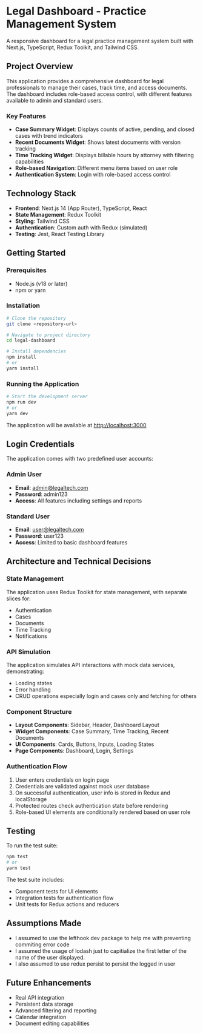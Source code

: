 # Legal Dashboard - Practice Management System

A responsive dashboard for a legal practice management system built with Next.js, TypeScript, Redux Toolkit, and Tailwind CSS.

## Project Overview

This application provides a comprehensive dashboard for legal professionals to manage their cases, track time, and access documents. The dashboard includes role-based access control, with different features available to admin and standard users.

### Key Features

- **Case Summary Widget**: Displays counts of active, pending, and closed cases with trend indicators
- **Recent Documents Widget**: Shows latest documents with version tracking
- **Time Tracking Widget**: Displays billable hours by attorney with filtering capabilities
- **Role-based Navigation**: Different menu items based on user role
- **Authentication System**: Login with role-based access control

## Technology Stack

- **Frontend**: Next.js 14 (App Router), TypeScript, React
- **State Management**: Redux Toolkit
- **Styling**: Tailwind CSS
- **Authentication**: Custom auth with Redux (simulated)
- **Testing**: Jest, React Testing Library

## Getting Started

### Prerequisites

- Node.js (v18 or later)
- npm or yarn

### Installation

```bash
# Clone the repository
git clone <repository-url>

# Navigate to project directory
cd legal-dashboard

# Install dependencies
npm install
# or
yarn install
```

### Running the Application

```bash
# Start the development server
npm run dev
# or
yarn dev
```

The application will be available at [http://localhost:3000](http://localhost:3000)

## Login Credentials

The application comes with two predefined user accounts:

### Admin User

- **Email**: admin@legaltech.com
- **Password**: admin123
- **Access**: All features including settings and reports

### Standard User

- **Email**: user@legaltech.com
- **Password**: user123
- **Access**: Limited to basic dashboard features

## Architecture and Technical Decisions

### State Management

The application uses Redux Toolkit for state management, with separate slices for:

- Authentication
- Cases
- Documents
- Time Tracking
- Notifications

### API Simulation

The application simulates API interactions with mock data services, demonstrating:

- Loading states
- Error handling
- CRUD operations especially login and cases only and fetching for others

### Component Structure

- **Layout Components**: Sidebar, Header, Dashboard Layout
- **Widget Components**: Case Summary, Time Tracking, Recent Documents
- **UI Components**: Cards, Buttons, Inputs, Loading States
- **Page Components**: Dashboard, Login, Settings

### Authentication Flow

1. User enters credentials on login page
2. Credentials are validated against mock user database
3. On successful authentication, user info is stored in Redux and localStorage
4. Protected routes check authentication state before rendering
5. Role-based UI elements are conditionally rendered based on user role

## Testing

To run the test suite:

```bash
npm test
# or
yarn test
```

The test suite includes:

- Component tests for UI elements
- Integration tests for authentication flow
- Unit tests for Redux actions and reducers

## Assumptions Made

- I assumed to use the lefthook dev package to help me with preventing commiting error code
- I assumed the usage of lodash just to capitialize the first letter of the name of the user displayed.
- I also assumed to use redux persist to persist the logged in user

## Future Enhancements

- Real API integration
- Persistent data storage
- Advanced filtering and reporting
- Calendar integration
- Document editing capabilities

